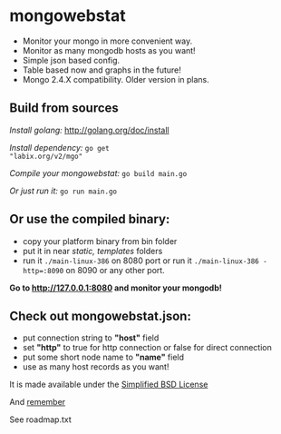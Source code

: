 mongowebstat
============

- Monitor your mongo in more convenient way.
- Monitor as many mongodb hosts as you want!
- Simple json based config.
- Table based now and graphs in the future!
- Mongo 2.4.X compatibility. Older version in plans.

Build from sources
------------------

_Install golang:_ http://golang.org/doc/install

_Install dependency:_ <code>go get "labix.org/v2/mgo"</code>

_Compile your mongowebstat:_ <code>go build main.go</code>

_Or just run it:_ <code>go run main.go</code>

Or use the compiled binary:
-----------------------

- copy your platform binary from bin folder
- put it in near _static, templates_ folders
- run it <code>./main-linux-386</code> on 8080 port or run it <code>./main-linux-386 -http=:8090</code> on 8090 or any other port.

**Go to http://127.0.0.1:8080 and monitor your mongodb!**

Check out mongowebstat.json: 
----------------------------

- put connection string to **"host"** field
- set **"http"** to true for http connection or false for direct connection
- put some short node name to **"name"** field
- use as many host records as you want!


It is made available under the [Simplified BSD License](http://en.wikipedia.org/wiki/BSD_licenses#2-clause_license_.28.22Simplified_BSD_License.22_or_.22FreeBSD_License.22.29)

And [remember](https://github.com/MaximBoyarskiy/mongowebstat/blob/master/src/static/like-a-boss.jpg)

See roadmap.txt
